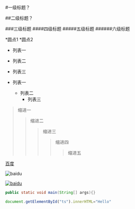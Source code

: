 #一级标题？

##二级标题？

###三级标题
####四级标题
#####五级标题
######六级标题

*圆点1
*圆点2

* 列表一
* 列表二
* 列表三

* 列表一
	* 列表二
		* 列表三
		
>缩进一
>>缩进二
>>>缩进三
>>>>缩进四
>>>>>缩进五

[百度](http://baidu.com)

![baidu](http://www.baidu.com/img/bdlogo.gif "百度logo")  

[![baidu](http://www.baidu.com/img/bdlogo.gif "百度Logo")](http://baidu.com)



```Java
public static void main(String[] args){}
```

```javascript
document.getElementById("ts").innerHTML="Hello"
```
